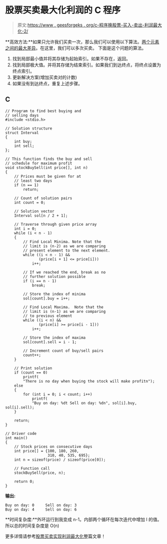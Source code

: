 # 股票买卖最大化利润的 C 程序

> 原文:[https://www . geesforgeks . org/c-程序换股票-买入-卖出-利润最大化-2/](https://www.geeksforgeeks.org/c-program-for-stock-buy-sell-to-maximize-profit-2/)

**高效方法:**如果只允许我们买卖一次，那么我们可以使用以下算法。[两个元素之间的最大差异](https://www.geeksforgeeks.org/maximum-difference-between-two-elements/)。在这里，我们可以多次买卖。
下面是这个问题的算法。

1.  找到局部最小值并将其存储为起始索引。如果不存在，返回。
2.  找到局部极大值。并将其存储为结束索引。如果我们到达终点，将终点设置为终点索引。
3.  更新解决方案(增加买卖对的计数)
4.  如果没有到达终点，重复上述步骤。

## C

```
// Program to find best buying and 
// selling days
#include <stdio.h>

// Solution structure
struct Interval 
{
    int buy;
    int sell;
};

// This function finds the buy and sell 
// schedule for maximum profit
void stockBuySell(int price[], int n)
{
    // Prices must be given for at 
    // least two days
    if (n == 1)
        return;

    // Count of solution pairs
    int count = 0; 

    // Solution vector
    Interval sol[n / 2 + 1];

    // Traverse through given price array
    int i = 0;
    while (i < n - 1) 
    {
        // Find Local Minima. Note that the 
        // limit is (n-2) as we are comparing 
        // present element to the next element.
        while ((i < n - 1) && 
               (price[i + 1] <= price[i]))
            i++;

        // If we reached the end, break as no 
        // further solution possible
        if (i == n - 1)
            break;

        // Store the index of minima
        sol[count].buy = i++;

        // Find Local Maxima.  Note that the 
        // limit is (n-1) as we are comparing 
        // to previous element
        while ((i < n) && 
               (price[i] >= price[i - 1]))
            i++;

        // Store the index of maxima
        sol[count].sell = i - 1;

        // Increment count of buy/sell pairs
        count++;
    }

    // Print solution
    if (count == 0)
        printf(
        "There is no day when buying the stock will make profitn");
    else 
    {
        for (int i = 0; i < count; i++)
            printf(
            "Buy on day: %dt Sell on day: %dn", sol[i].buy, sol[i].sell);
    }

    return;
}

// Driver code
int main()
{
    // Stock prices on consecutive days
    int price[] = {100, 180, 260, 
                   310, 40, 535, 695};
    int n = sizeof(price) / sizeof(price[0]);

    // Function call
    stockBuySell(price, n);

    return 0;
}
```

**输出:**

```
Buy on day: 0     Sell on day: 3
Buy on day: 4     Sell on day: 6
```

**时间复杂度:**外环运行到我变成 n-1。内部两个循环在每次迭代中增加 I 的值。所以总的时间复杂度是 O(n)

更多详情请参考[股票买卖实现利润最大化](https://www.geeksforgeeks.org/stock-buy-sell/)整篇文章！
